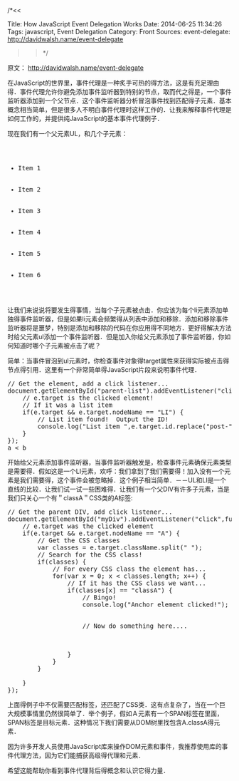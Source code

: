 /*<<

 Title: How JavaScript Event Delegation Works
 Date: 2014-06-25 11:34:26
 Tags: javascript, Event Delegation
 Category: Front
 Sources:
   event-delegate: http://davidwalsh.name/event-delegate
>>*/

原文： http://davidwalsh.name/event-delegate

在JavaScript的世界里，事件代理是一种炙手可热的得方法，这是有充足理由得．事件代理允许你避免添加事件监听器到特别的节点，取而代之得是，一个事件监听器添加到一个父节点．这个事件监听器分析冒泡事件找到匹配得子元素．基本概念相当简单，但是很多人不明白事件代理时这样工作的．让我来解释事件代理是如何工作的，并提供纯JavaScript的基本事件代理例子．

现在我们有一个父元素UL，和几个子元素：

<pre>
<ul id="parent-list">
	<li id="post-1">Item 1</li>
	<li id="post-2">Item 2</li>
	<li id="post-3">Item 3</li>
	<li id="post-4">Item 4</li>
	<li id="post-5">Item 5</li>
	<li id="post-6">Item 6</li>
</ul>
</pre>

让我们来说说将要发生得事情，当每个子元素被点击．你应该为每个li元素添加单独得事件监听器，但是如果li元素会频繁得从列表中添加和移除．添加和移除事件监听器将是噩梦，特别是添加和移除的代码在你应用得不同地方．更好得解决方法时给父元素ul添加一个事件监听器．但是加入你给父元素添加了事件监听器，你如何知道时哪个子元素被点击了呢？

简单：当事件冒泡到ul元素时，你检查事件对象得target属性来获得实际被点击得节点得引用．这里有一个非常简单得JavaScript片段来说明事件代理．

<pre>
// Get the element, add a click listener...
document.getElementById("parent-list").addEventListener("click",function(e) {
	// e.target is the clicked element!
	// If it was a list item
	if(e.target && e.target.nodeName == "LI") {
		// List item found!  Output the ID!
		console.log("List item ",e.target.id.replace("post-", "")," was clicked!");
	}
});
a < b
</pre>

开始给父元素添加事件监听器，当事件监听器触发是，检查事件元素确保元素类型是需要得．假如这是一个LI元素，欢呼：我们拿到了我们需要得！加入没有一个元素是我们需要得，这个事件会被忽略掉．这个例子相当简单．－－UL和LI是一个直线的比较．让我们试一试一些困难得．让我们有一个父DIV有许多子元素，当是我们只关心一个有＂classA＂CSS类的A标签:

<pre>
// Get the parent DIV, add click listener...
document.getElementById("myDiv").addEventListener("click",function(e) {
	// e.target was the clicked element
	if(e.target && e.target.nodeName == "A") {
		// Get the CSS classes
		var classes = e.target.className.split(" ");
		// Search for the CSS class!
		if(classes) {
			// For every CSS class the element has...
			for(var x = 0; x < classes.length; x++) {
				// If it has the CSS class we want...
				if(classes[x] == "classA") {
					// Bingo!
					console.log("Anchor element clicked!");
					
					
					// Now do something here....
					
					
					
				}
			}
		}
		
	}
});
</pre>

上面得例子中不仅需要匹配标签，还匹配了CSS类．这有点复杂了，当在一个巨大规模事情里仍然很简单了．举个例子，假如Ａ元素有一个SPAN标签在里面，SPAN标签是目标元素．这种情况下我们需要从DOM树里找包含A.classA得元素．

因为许多开发人员使用JavaScript库来操作DOM元素和事件，我推荐使用库的事件代理方法，因为它们能捕获高级得代理和元素．

希望这能帮助你看到事件代理背后得概念和认识它得力量．

